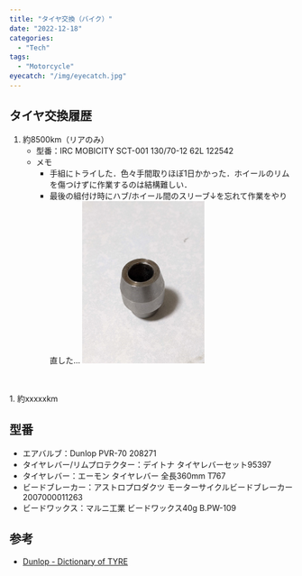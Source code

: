 ```yaml
---
title: "タイヤ交換（バイク）"
date: "2022-12-18"
categories:
  - "Tech"
tags:
  - "Motorcycle"
eyecatch: "/img/eyecatch.jpg"
---
```

## タイヤ交換履歴
1. 約8500km（リアのみ）
    - 型番：IRC MOBICITY SCT-001 130/70-12 62L 122542
    - メモ
      - 手組にトライした．色々手間取りほぼ1日かかった．ホイールのリムを傷つけずに作業するのは結構難しい．
      - 最後の組付け時にハブ/ホイール間のスリーブ↓を忘れて作業をやり直した...
        <img src="sleeve.jpg" width="50%">

<br>
<br>
1. 約xxxxxkm

## 型番
- エアバルブ：Dunlop PVR-70 208271
- タイヤレバー/リムプロテクター：デイトナ タイヤレバーセット95397
- タイヤレバー：エーモン タイヤレバー 全長360mm T767
- ビードブレーカー：アストロプロダクツ モーターサイクルビードブレーカー 2007000011263
- ビードワックス：マルニ工業 ビードワックス40g B.PW-109

## 参考
- [Dunlop - Dictionary of TYRE](https://dunlop-motorcycletyres.com/dictionary/safe_use/)